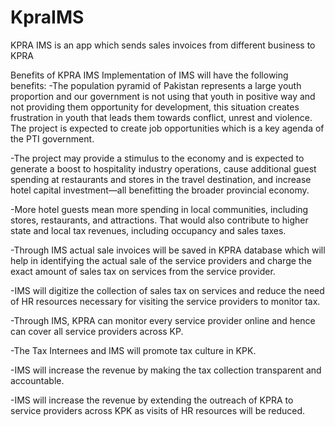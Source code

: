 # KpraIMS
KPRA IMS is an app which sends sales invoices from different business to KPRA

Benefits of KPRA IMS
Implementation of IMS will have the following benefits:
-The population pyramid of Pakistan represents a large youth proportion and our government is not using that youth in positive way and not providing them opportunity for development, this situation creates frustration in youth that leads them towards conflict, unrest and violence. The project is expected to create job opportunities which is a key agenda of the PTI government.

-The project may provide a stimulus to the economy and is expected to generate a boost to hospitality industry operations, cause additional guest spending at restaurants and stores in the travel destination, and increase hotel capital investment—all benefitting the broader provincial economy.

-More hotel guests mean more spending in local communities, including stores, restaurants, and attractions. That would also contribute to higher state and local tax revenues, including occupancy and sales taxes.

-Through IMS actual sale invoices will be saved in KPRA database which will help in identifying the actual sale of the service providers and charge the exact amount of sales tax on services from the service provider.

-IMS will digitize the collection of sales tax on services and reduce the need of HR resources necessary for visiting the service providers to monitor tax.

-Through IMS, KPRA can monitor every service provider online and hence can cover all service providers across KP.

-The Tax Internees and IMS will promote tax culture in KPK.  

-IMS will increase the revenue by making the tax collection transparent and accountable.

-IMS will increase the revenue by extending the outreach of KPRA to service providers across KPK as visits of HR resources will be reduced.

